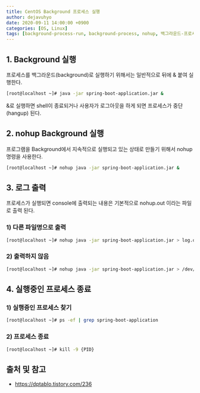 ```yaml
---
title: CentOS Background 프로세스 실행
author: dejavuhyo
date: 2020-09-11 14:00:00 +0900
categories: [OS, Linux]
tags: [background-process-run, background-process, nohup, 백그라운드-프로세스-실행, 백그라운드-프로세스]
---
```


## 1. Background 실행
프로세스를 백그라운드(background)로 실행하기 위해서는 일반적으로 뒤에 & 붙여 실행한다.

```bash
[root@localhost ~]# java -jar spring-boot-application.jar &
```

&로 실행하면 shell이 종료되거나 사용자가 로그아웃을 하게 되면 프로세스가 중단(hangup) 된다.

## 2. nohup Background 실행
프로그램을 Background에서 지속적으로 실행되고 있는 상태로 만들기 위해서 nohup 명령을 사용한다.

```bash
[root@localhost ~]# nohup java -jar spring-boot-application.jar &
```

## 3. 로그 출력
프로세스가 실행되면 console에 출력되는 내용은 기본적으로 nohup.out 이라는 파일로 출력 된다.

### 1) 다른 파일명으로 출력

```bash
[root@localhost ~]# nohup java -jar spring-boot-application.jar > log.out
```

### 2) 출력하지 않음

```bash
[root@localhost ~]# nohup java -jar spring-boot-application.jar > /dev/null
```

## 4. 실행중인 프로세스 종료

### 1) 실행중인 프로세스 찾기

```bash
[root@localhost ~]# ps -ef | grep spring-boot-application
```

### 2) 프로세스 종료

```bash
[root@localhost ~]# kill -9 {PID}
```

## 출처 및 참고
* <https://dptablo.tistory.com/236>
